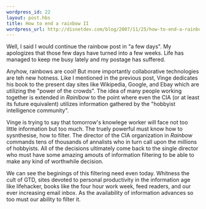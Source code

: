 ```yaml
--- 
wordpress_id: 22
layout: post.hbs
title: How to end a rainbow II
wordpress_url: http://disnetdev.com/blog/2007/11/25/how-to-end-a-rainbow-ii/
---
```

Well, I said I would continue the rainbow post in "a few days". 
My apologizes that those few days have turned into a few weeks. 
Life has managed to keep me busy lately and my postage has suffered.

Anyhow, rainbows are cool! But more importantly collaborative technologies are teh new 
hotness. Like I mentioned in the previous post, Vinge dedicates his book to the present day 
sites like Wikipedia, Google, and Ebay which are utilizing the "power of the crowds". 
The idea of many people working together is extended in <i>Rainlbow</i> to the point where even 
the CIA (or at least its future equivalent) utilizes information gathered by the "hobbyist intelligence community". 

Vinge is trying to say that tomorrow's knowlege worker will face not too little information but too 
much. The truely powerful must know how to sysnthesise, how to filter. The director of the 
CIA organization in <i>Rainbow </i>commands tens of thousands of annalists who in turn call upon the 
millions of hobbyists. All of the decisions ultimately come back to the single director who must have 
some amazing amouts of information filtering to be able to make any kind of worthwhile 
decision.

We can see the beginings of this filtering need even today. Whitness the cult of GTD, sites devoted to personal productivity in the information age like lifehacker, books like the four hour work week, feed readers, and our ever increasing email inbox. As the availability of information advances so too must our ability to filter it.<br />
